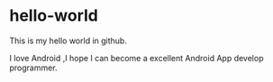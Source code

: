 # hello-world
This is my hello world in github.

I love Android ,I hope I can become a excellent Android App develop programmer.
